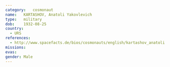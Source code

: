 ```yaml
---
category:	cosmonaut
name:	KARTASHOV, Anatoli Yakovlevich
type:	military
dob:	1932-08-25
country:
  - URS
references:
  - http://www.spacefacts.de/bios/cosmonauts/english/kartashov_anatoli.htm
missions:
evas:
gender:	Male
---
```

